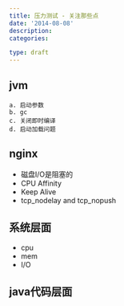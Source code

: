 ```yaml
---
title: 压力测试 - 关注那些点
date: '2014-08-08'
description:
categories:

type: draft
---
```


## jvm


    a. 启动参数
    b. gc
    c. 关闭即时编译
    d. 启动加载问题

## nginx

* 磁盘I/O是阻塞的
* CPU Affinity
* Keep Alive
* tcp_nodelay and tcp_nopush

## 系统层面

* cpu
* mem
* I/O

## java代码层面



